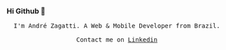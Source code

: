 ### Hi Github 👋

<p align="center">
  <samp>
I'm André Zagatti. A Web & Mobile Developer from Brazil. 
     <br><br>Contact me on <a href="https://www.linkedin.com/in/bernardonasciimento">Linkedin</a>
  </samp>
</p>
